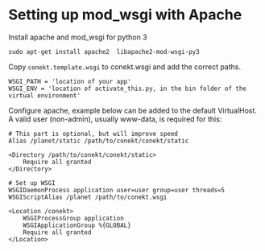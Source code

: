 # Setting up mod_wsgi with Apache

Install apache and mod_wsgi for python 3

    sudo apt-get install apache2  libapache2-mod-wsgi-py3
    
Copy `conekt.template.wsgi` to conekt.wsgi and add the correct paths. 

    WSGI_PATH = 'location of your app'
    WSGI_ENV = 'location of activate_this.py, in the bin folder of the virtual environment'
    
Configure apache, example below can be added to the default VirtualHost. A valid user (non-admin), usually www-data, is required for this:

    # This part is optional, but will improve speed
    Alias /planet/static /path/to/conekt/conekt/static

    <Directory /path/to/conekt/conekt/static>
        Require all granted
    </Directory>
	
	# Set up WSGI
	WSGIDaemonProcess application user=user group=user threads=5
	WSGIScriptAlias /planet /path/to/conekt.wsgi

	<Location /conekt>
        WSGIProcessGroup application
	    WSGIApplicationGroup %{GLOBAL}
	    Require all granted
	</Location>

